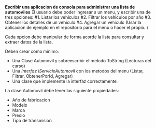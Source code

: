 **Escribir una aplicacion de consola para administrar una lista de automoviles**
El usuario debe poder ingresar a un menu, y escribir una de tres opciones:
#1. Listar los vehiculos
#2. Filtrar los vehiculos por año
#3. Obtener los detalles de un vehiculo
#4. Agregar un vehiculo
(Usar la aplicacion de ejemplo en el repositorio para el menu o hacer el propio. )

Cada opcion debe manipular de forma acorde la lista para consultar y extraer datos de la lista. 

Deben crear como minimo:
- Una Clase Automovil y sobreescribir el metodo ToString (Lecturas del curso)
- Una *interfaz IServicioAutomovil* con los metodos del menu (Listar, Filtrar, ObtenerPorId, Agregar)
- Una clase que implemente la interfaz correctamente. 

La clase Automovil debe tener las siguiente propiedades:
 - Año de fabricacion
 - Modelo
 - Marca
 - Precio
 - Tipo de transmision

 
 